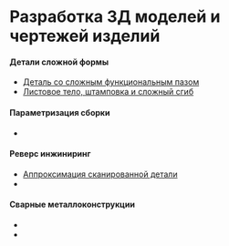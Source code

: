 # Разработка 3Д моделей и чертежей изделий

#### Детали сложной формы
- [Деталь со сложным функциональным пазом](BASE/Деталь%20со%20сложным%20функциональным%20пазом.md)
- [Листовое тело, штамповка и сложный сгиб](BASE/Листовое%20тело,%20штамповка%20и%20сложный%20сгиб.md)

#### Параметризация сборки
- 

#### Реверс инжиниринг
- [Аппроксимация сканированной детали](BASE/Аппроксимация%20сканированной%20детали.md)
- 

#### Сварные металлоконструкции
- 
- 
